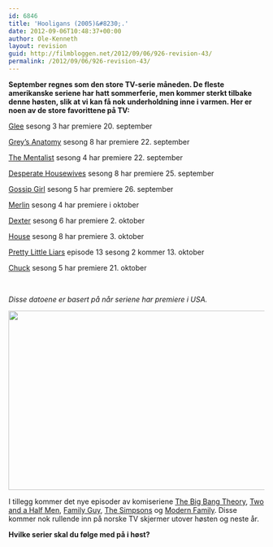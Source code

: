 ```yaml
---
id: 6846
title: 'Hooligans (2005)&#8230;.'
date: 2012-09-06T10:48:37+00:00
author: Ole-Kenneth
layout: revision
guid: http://filmbloggen.net/2012/09/06/926-revision-43/
permalink: /2012/09/06/926-revision-43/
---
```

**September regnes som den store TV-serie måneden. De fleste amerikanske seriene har hatt sommerferie, men kommer sterkt tilbake denne høsten, slik at vi kan få nok underholdning inne i varmen. Her er noen av de store favorittene på TV:**

[Glee](http://www.imdb.com/title/tt1327801/) sesong 3 har premiere 20. september

[Grey&#8217;s Anatomy](http://www.imdb.com/title/tt0413573/) sesong 8 har premiere 22. september

[The Mentalist](http://www.imdb.com/title/tt1196946/) sesong 4 har premiere 22. september

[Desperate Housewives](http://www.imdb.com/title/tt0410975/) sesong 8 har premiere 25. september

[Gossip Girl](http://www.imdb.com/title/tt0397442/) sesong 5 har premiere 26. september

[Merlin](http://www.imdb.com/title/tt1199099/) sesong 4 har premiere i oktober

[Dexter](http://www.imdb.com/title/tt0773262/) sesong 6 har premiere 2. oktober

[House](http://www.imdb.com/title/tt0412142/) sesong 8 har premiere 3. oktober

[Pretty Little Liars](http://www.imdb.com/title/tt1578873/) episode 13 sesong 2 kommer 13. oktober

[Chuck](http://www.imdb.com/title/tt0934814/) sesong 5 har premiere 21. oktober

&nbsp;

_Disse datoene er basert på når seriene har premiere i USA._

<a href="http://filmbloggen.net/2011/09/20/den-store-tv-serie-maneden/eileentv/" rel="attachment wp-att-929"><img class="alignnone size-large wp-image-929" src="http://filmbloggen.net/wp-content/uploads//2011/09/eileentv-620x353.jpg" alt="" width="620" height="353" /></a>

I tillegg kommer det nye episoder av komiseriene [The Big Bang Theory](http://www.imdb.com/title/tt0898266/), [Two and a Half Men](http://www.imdb.com/title/tt0369179/), [Family Guy](http://www.imdb.com/title/tt0182576/), [The Simpsons](http://www.imdb.com/title/tt0096697/) og [Modern Family](http://www.imdb.com/title/tt1442437/). Disse kommer nok rullende inn på norske TV skjermer utover høsten og neste år.

**Hvilke serier skal du følge med på i høst?**

&nbsp;